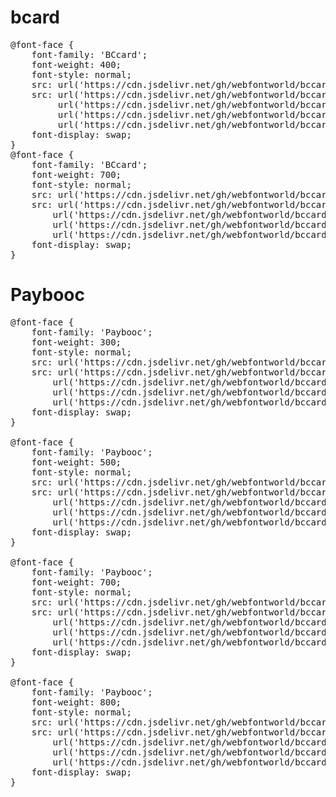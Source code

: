 # bcard

<pre>
@font-face {
    font-family: 'BCcard';
    font-weight: 400;
    font-style: normal;
    src: url('https://cdn.jsdelivr.net/gh/webfontworld/bccard/BCcardLight.eot');
    src: url('https://cdn.jsdelivr.net/gh/webfontworld/bccard/BCcardLight.eot?#iefix') format('embedded-opentype'),
         url('https://cdn.jsdelivr.net/gh/webfontworld/bccard/BCcardLight.woff2') format('woff2'),
         url('https://cdn.jsdelivr.net/gh/webfontworld/bccard/BCcardLight.woff') format('woff'),
         url('https://cdn.jsdelivr.net/gh/webfontworld/bccard/BCcardLight.ttf') format("truetype");
    font-display: swap;
} 
@font-face {
    font-family: 'BCcard';
    font-weight: 700;
    font-style: normal;
    src: url('https://cdn.jsdelivr.net/gh/webfontworld/bccard/BCcardBold.eot');
    src: url('https://cdn.jsdelivr.net/gh/webfontworld/bccard/BCcardBold.eot?#iefix') format('embedded-opentype'),
        url('https://cdn.jsdelivr.net/gh/webfontworld/bccard/BCcardBold.woff2') format('woff2'),
        url('https://cdn.jsdelivr.net/gh/webfontworld/bccard/BCcardBold.woff') format('woff'),
        url('https://cdn.jsdelivr.net/gh/webfontworld/bccard/BCcardBold.ttf') format("truetype");
    font-display: swap;
}
</pre>

# Paybooc
<pre>
@font-face {
    font-family: 'Paybooc';
    font-weight: 300;
    font-style: normal;
    src: url('https://cdn.jsdelivr.net/gh/webfontworld/bccard/PayboocLight.eot');
    src: url('https://cdn.jsdelivr.net/gh/webfontworld/bccard/PayboocLight.eot?#iefix') format('embedded-opentype'),
        url('https://cdn.jsdelivr.net/gh/webfontworld/bccard/PayboocLight.woff2') format('woff2'),
        url('https://cdn.jsdelivr.net/gh/webfontworld/bccard/PayboocLight.woff') format('woff'),
        url('https://cdn.jsdelivr.net/gh/webfontworld/bccard/PayboocLight.ttf') format("truetype");
    font-display: swap;
}

@font-face {
    font-family: 'Paybooc';
    font-weight: 500;
    font-style: normal;
    src: url('https://cdn.jsdelivr.net/gh/webfontworld/bccard/PayboocMedium.eot');
    src: url('https://cdn.jsdelivr.net/gh/webfontworld/bccard/PayboocMedium.eot?#iefix') format('embedded-opentype'),
        url('https://cdn.jsdelivr.net/gh/webfontworld/bccard/PayboocMedium.woff2') format('woff2'),
        url('https://cdn.jsdelivr.net/gh/webfontworld/bccard/PayboocMedium.woff') format('woff'),
        url('https://cdn.jsdelivr.net/gh/webfontworld/bccard/PayboocMedium.ttf') format("truetype");
    font-display: swap;
}

@font-face {
    font-family: 'Paybooc';
    font-weight: 700;
    font-style: normal;
    src: url('https://cdn.jsdelivr.net/gh/webfontworld/bccard/PayboocBold.eot');
    src: url('https://cdn.jsdelivr.net/gh/webfontworld/bccard/PayboocBold.eot?#iefix') format('embedded-opentype'),
        url('https://cdn.jsdelivr.net/gh/webfontworld/bccard/PayboocBold.woff2') format('woff2'),
        url('https://cdn.jsdelivr.net/gh/webfontworld/bccard/PayboocBold.woff') format('woff'),
        url('https://cdn.jsdelivr.net/gh/webfontworld/bccard/PayboocBold.ttf') format("truetype");
    font-display: swap;
}

@font-face {
    font-family: 'Paybooc';
    font-weight: 800;
    font-style: normal;
    src: url('https://cdn.jsdelivr.net/gh/webfontworld/bccard/PayboocExtraBold.eot');
    src: url('https://cdn.jsdelivr.net/gh/webfontworld/bccard/PayboocExtraBold.eot?#iefix') format('embedded-opentype'),
        url('https://cdn.jsdelivr.net/gh/webfontworld/bccard/PayboocExtraBold.woff2') format('woff2'),
        url('https://cdn.jsdelivr.net/gh/webfontworld/bccard/PayboocExtraBold.woff') format('woff'),
        url('https://cdn.jsdelivr.net/gh/webfontworld/bccard/PayboocExtraBold.ttf') format("truetype");
    font-display: swap;
}
</pre>
